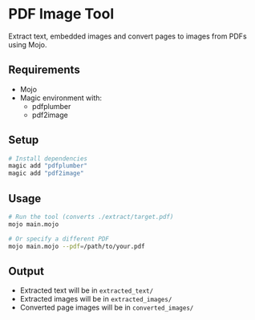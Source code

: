 # PDF Image Tool
Extract text, embedded images and convert pages to images from PDFs using Mojo.

## Requirements
- Mojo
- Magic environment with:
  - pdfplumber
  - pdf2image

## Setup
```bash
# Install dependencies
magic add "pdfplumber"
magic add "pdf2image"
```

## Usage
```bash
# Run the tool (converts ./extract/target.pdf)
mojo main.mojo

# Or specify a different PDF
mojo main.mojo --pdf=/path/to/your.pdf
```

## Output
- Extracted text will be in `extracted_text/`
- Extracted images will be in `extracted_images/`
- Converted page images will be in `converted_images/`
